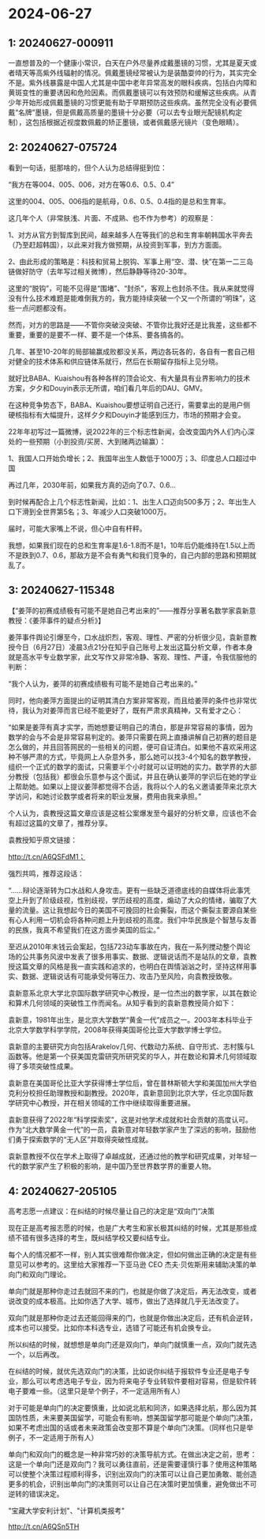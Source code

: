 # 2024-06-27

## 1: 20240627-000911

一直想普及的一个健康小常识，白天在户外尽量养成戴墨镜的习惯，尤其是夏天或者晴天等高紫外线辐射的情况。佩戴墨镜经常被认为是装酷耍帅的行为，其实完全不是。紫外线暴露是中国人尤其是中国中老年异常高发的眼科疾病，包括白内障和黄斑变性的重要诱因和危险因素。而佩戴墨镜可以有效预防和缓解这些疾病。从青少年开始形成佩戴墨镜的习惯更能有助于早期预防这些疾病。虽然完全没有必要佩戴“名牌”墨镜，但是佩戴高质量的墨镜十分必要（可以去专业眼光配镜机构定制），这包括根据近视度数佩戴的矫正墨镜，或者佩戴感光镜片（变色眼睛）。

## 2: 20240627-075724

看到一句话，挺那啥的，但个人认为总结得挺到位：

“我方在等004、005、006，对方在等0.6、0.5、0.4”

这里的004、005、006指的是航母，0.6、0.5、0.4指的是总和生育率。

这几年个人（非常肤浅、片面、不成熟、也不作为参考）的观察是：

1、对方从官方到智库到民间，越来越多人在等我们的总和生育率朝韩国水平奔去（乃至赶超韩国），以此来对我方做预期，从投资到军事，到方方面面。

2、由此形成的策略是：科技和贸易上脱钩、军事上用“空、潜、快”在第一二三岛链做好防守（去年写过相关微博），然后静静等待20-30年。

这里的“脱钩”，可能不见得是“围堵”、“封杀”，客观上也封杀不住。我从来就觉得没有什么技术难题是能难倒我方的，我方能持续突破一个又一个所谓的“明珠”，这些一点问题都没有。

然而，对方的思路是——不管你突破没突破、不管你比我好还是比我差，这些都不重要，重要的是要不一样、要不是一个体系、要各搞各的。

几年、甚至10-20年的局部输赢成败都没关系，两边各玩各的，各自有一套自己相对健全的技术体系和供应链体系就行，然后在长期留存指标上见分晓。

就好比BABA、Kuaishou有各种各样的顶会论文、有大量具有业界影响力的技术方案，夕夕和Douyin表示无所谓，咱们看几年后的DAU、GMV。

在这种竞争势态下，BABA、Kuaishou要想证明自己还行，需要拿出的是用户侧硬核指标有大幅提升，这样夕夕和Douyin才能感到压力，市场的预期才会变。

22年年初写过一篇微博，说2022年的三个标志性新闻，会改变国内外人们内心深处的一些预期（小到投资/买房、大到赌两边输赢）：

1、我国人口开始负增长；2、我国年出生人数低于1000万；3、印度总人口超过中国

再过几年，2030年前，如果我方真的迈向了0.7、0.6...

到时候再配合上几个标志性新闻，比如：1、出生人口迈向500多万；2、年出生人口下滑到全世界第5名；3、年减少人口突破1000万。

届时，可能大家嘴上不说，但心中自有杆秤。

我想，如果我们现在的总和生育率是1.6-1.8而不是1，10年后仍能维持在1.5以上而不是跌到0.7、0.6，那敌方是不会有勇气和我们竞争的，自己内部的思路和预期就乱了。

## 3: 20240627-115348

【“姜萍的初赛成绩极有可能不是她自己考出来的”——推荐分享著名数学家袁新意教授：《姜萍事件的疑点分析》】

姜萍事件舆论引爆至今，口水战炽烈，客观、理性、严密的分析很少见，袁新意教授今日（6月27日）凌晨3点21分在知乎自己账号上发出这篇分析文章，作者本身就是高水平专业数学家，此文写作又非常冷静、客观、理性、严谨，令我信服他的判断：

“我个人认为，姜萍的初赛成绩极有可能不是她自己考出来的。”

同时，他向姜萍方面提出的证明其清白方案非常客观，而且给姜萍的条件也非常优待，我认为对姜萍而言已经不能更好了，既有严肃求真精神，又有爱才之心：

“如果是姜萍有真才实学，而她想要证明自己的清白，那是非常容易的事情，因为数学的会与不会是非常容易判定的。姜萍只需要在网上直播讲解自己初赛的题目是怎么做的，并且回答网民的一些相关的问题，便可自证清白。如果他不喜欢采用这种不够严肃的方式，毕竟网上人杂意外多，那么她可以找3-4个知名的数学教授，组织一个正式的数学的面试，只需要半个小时就可以证明她的实力。数学界的大部分教授（包括我）都很会乐意参与这个面试，并且在确认姜萍的学识后在她的学业上帮助她。如果以上提议姜萍都觉得不合适，我将以个人的名义邀请姜萍来北京大学访问，和她讨论数学或者将来的职业发展，费用由我来承担。”

个人认为，袁教授这篇文章应该是这桩公案爆发至今最好的分析文章，应该也不会有超过这篇的文章了，推荐分享。

袁教授知乎原文链接：

http://t.cn/A6QSFdM1；

强烈共鸣，推荐这段话：

“……辩论逐渐转为口水战和人身攻击。更有一些缺乏道德底线的自媒体将此事凭空上升到了阶级歧视，性别歧视，学历歧视的高度，煽动了大众的情绪，骗取了大量的流量。这让我想起今日的美国不可挽回的社会撕裂，而这个撕裂主要源自某些有心人利用一切机会将各种问题上升到歧视的高度。我们中华民族是个智慧与友善的民族，我真不希望我们在这方面步美国的后尘。”

至迟从2010年末钱云会案起，包括723动车事故在内，我在一系列搅动整个舆论场的公共事务风波中发表了很多用事实、数据、逻辑说话而不是站队的文章，袁教授这篇文章的风格是我一直实践和追求的，也明白在舆情汹汹之时，坚持这样用事实、数据、逻辑说话有可能承受何等压力、攻击乃至风险，向袁教授致敬。

袁新意系北京大学北京国际数学研究中心教授，是一位杰出的数学家，以其在数论和算术几何领域的突破性工作而闻名。从知乎看到的袁新意教授简介如下：

袁新意，1981年出生，是北京大学数学“黄金一代”成员之一。2003年本科毕业于北京大学数学科学学院，2008年获得美国哥伦比亚大学数学博士学位。

袁新意的主要研究方向包括Arakelov几何、代数动力系统、自守形式、志村簇与L函数等。他是第一个获美国克雷研究所研究奖的华人，并在数论和算术几何领域取得了多项突破性成果。

袁新意在美国哥伦比亚大学获得博士学位后，曾在普林斯顿大学和美国加州大学伯克利分校担任助理教授和副教授。2020年，袁新意回到北京大学，任北京国际数学研究中心教授，并在相关领域的工作中继续取得重要进展。

袁新意获得了2022年“科学探索奖”，这是对他学术成就和社会贡献的高度认可。作为“北大数学黄金一代”的一员，袁新意对年轻数学家产生了深远的影响，鼓励他们勇于探索数学的“无人区”并取得突破性成就。

袁新意教授不仅在学术上取得了卓越成就，还通过他的教学和研究成果，对年轻一代的数学家产生了积极的影响，是中国乃至世界数学界的重要人物。

## 4: 20240627-205105

高考志愿一点建议：在纠结的时候尽量让自己的决定是“双向门”决策

现在正是高考报志愿的时候，也是广大考生和家长极其纠结的时候，尤其是那些成绩不错有很多选择的考生，既纠结学校又要纠结专业。

每个人的情况都不一样，别人其实很难帮你做决定，但如何做出正确的决定是有些意见可以参考的。这里给大家推荐一下亚马逊 CEO 杰夫·贝佐斯用来辅助决策的单向门和双向门理论。

单向门就是那种你走过去就回不来的门，也就是你做了决定后，再无法改变，或者说改变的成本极高。比如你选了大学、城市，做出了选择就几乎无法改变了。

双向门就是那种你走过去还能回得来的门，也就是你做出决定后，还有机会逆转，成本也可以接受。比如你本科选专业，选错了可能还有机会换专业。

所以纠结的时候，就想想是单向门还是双向门，单向门就慎重一点，双向门就先选一个，以后再改。

在纠结的时候，就优先选双向门的决策，比如说你纠结于报软件专业还是电子专业，那么可以考虑选电子专业，因为将来电子专业转软件要相对容易，但是软件转电子要难一些。（这里只是举个例子，不一定适用所有人）

对于可能是单向门的决定要慎重，比如说北航和同济，如果选择北航，那么因为其国防性质，未来要美国留学，可能会有影响，想美国留学那可能是个单向门决策，如果不考虑出国的话或者未来政策会改变那不算是个单向门决策。（同样也只是举例子，不一定适用于所有人）

单向门和双向门的概念是一种非常巧妙的决策导航方式。在做出决定之前，思考：这是一个单向门还是双向门？我可以勇往直前，还是需要谨慎行事？使用这种策略可以使整个决策过程顺利得多，识别出双向门的决策可以让自己更加勇敢、能创造更多的机会，识别出单向门的决策则可以让自己在决策时更加慎重，避免做出不可逆转的错误决定。 

"宝藏大学安利计划"、"计算机类报考"

http://t.cn/A6QSn5TH

